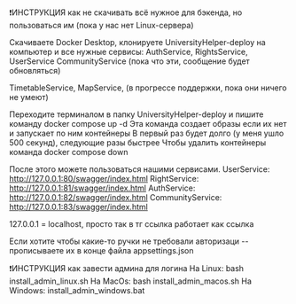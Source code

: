 ❗️ИНСТРУКЦИЯ как не скачивать всё нужное для бэкенда, но пользоваться им (пока у нас нет Linux-сервера) 

Скачиваете Docker Desktop, клонируете UniversityHelper-deploy на компьютер и все нужные сервисы:
AuthService,
RightsService, 
UserService
CommunityService (пока что эти, сообщение будет обновляться)

TimetableService, 
MapService, 
(в прогрессе поддержки, пока они ничего не умеют)

Переходите терминалом в папку UniversityHelper-deploy и пишите команду
docker compose up -d
Эта команда создает образы если их нет и запускает по ним контейнеры
В первый раз будет долго (у меня ушло 500 секунд), следующие разы быстрее
Чтобы удалить контейнеры команда 
docker compose down

После этого можете пользоваться нашими сервисами. 
UserService:
http://127.0.0.1:80/swagger/index.html
RightService:
http://127.0.0.1:81/swagger/index.html
AuthService:
http://127.0.0.1:82/swagger/index.html
CommunityService:
http://127.0.0.1:83/swagger/index.html


127.0.0.1 = localhost, просто так в тг ссылка работает как ссылка

Если хотите чтобы какие-то ручки не требовали авторизаци -- прописываете их в конце файла appsettings.json

❗️ИНСТРУКЦИЯ как завести админа для логина 
На Linux: bash install_admin_linux.sh
На MacOs: bash install_admin_macos.sh
На Windows: install_admin_windows.bat